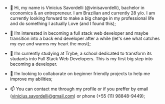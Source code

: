 - 👋 Hi, my name is Vinicius Savordelli (@vinisavordelli), bachelor in economics & an entrepreneur. I am Brazilian and currently 28 y/o. 
I am currently looking forward to make a big change in my professional life and do something I actually Love (and I found this);

- 👀 I’m interested in becoming a full stack web developer and maybe transition into a back end developer after a while (let's see what catches my eye and warms my heart the most);

- 🌱 I’m currently studying at Trybe, a school dedicated to transform its studants into Full Stack Web Developers. This is my first big step into becoming a developer.
- 💞️ I’m looking to collaborate on beginner friendly projects to help me improve my abilities;
- 📫 You can contact me through my profile or if you preffer by email (vinicius.savordelli@gmail.com) or phone (+55 (11) 98848-9449);

<!---
vinisavordelli/vinisavordelli is a ✨ special ✨ repository because its `README.md` (this file) appears on your GitHub profile.
You can click the Preview link to take a look at your changes.
--->
